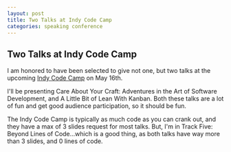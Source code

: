 ```yaml
---
layout: post
title: Two Talks at Indy Code Camp
categories: speaking conference
---
```

## Two Talks at Indy Code Camp

I am honored to have been selected to give not one, but two talks at the upcoming [Indy Code Camp](http://www.indycodecamp.org/) on May 16th.

I'll be presenting Care About Your Craft: Adventures in the Art of Software Development, and A Little Bit of Lean With Kanban. Both these talks are a lot of fun and get good audience participation, so it should be fun.

The Indy Code Camp is typically as much code as you can crank out, and they have a max of 3 slides request for most talks. But, I'm in Track Five: Beyond Lines of Code...which is a good thing, as both talks have way more than 3 slides, and 0 lines of code.
